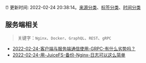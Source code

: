 :alarm_clock: 更新时间: 2022-02-24 20:38:14。[来源分类](../README.md)、[标签分类](../TAGS.md)、[时间分类](../TIMELINE.md)

## 服务端相关


> 关键字：`Nginx`、`Docker`、`GraphQL`、`REST`、`gRPC`



- [2022-02-24-客户端与服务端通信使用-GRPC-有什么劣势吗？](https://www.v2ex.com/t/836280) 
- [2022-02-24-用-JuiceFS-备份-Nginx-日志可以这么简单](https://toutiao.io/k/mqopme2) 